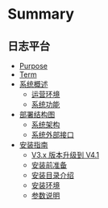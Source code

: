 # Summary

## 日志平台
* [Purpose](Purpose/PurposeOfWriting.md)
* [Term](Term/TermsAndDefinitions.md)
* [系统概述]()
    * [运营环境](Overview/OperatingEnvironment.md)
    * [系统功能](Overview/SystemFunctions.md)
* [部署结构图]()
    * [系统架构](DeploymentDiagram/SystemPhysicalArchitecture.md)
    * [系统外部接口](DeploymentDiagram/SystemExternalInterface.md)
* [安装指南]()
    * [V3.x 版本升级到 V4.1](InstallationGuide/bklog_update.md)
    * [安装前准备](InstallationGuide/PreparationBeforeInstallation.md)
    * [安装目录介绍](InstallationGuide/InstallationDirectoryIntroduction.md)
    * [安装环境](InstallationGuide/InstallationEnvironment.md)
    * [参数说明](InstallationGuide/ParameterDescription.md)